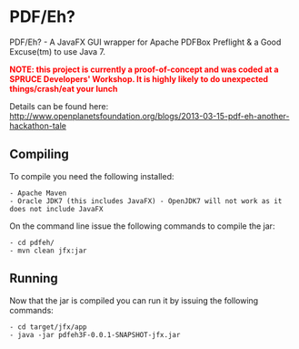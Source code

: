 PDF/Eh?
=======
PDF/Eh? - A JavaFX GUI wrapper for Apache PDFBox Preflight &amp; a Good Excuse(tm) to use Java 7.

<font color="red">**NOTE: this project is currently a proof-of-concept and was coded at a SPRUCE Developers' Workshop.  It is highly likely to do unexpected things/crash/eat your lunch**</font>

Details can be found here: http://www.openplanetsfoundation.org/blogs/2013-03-15-pdf-eh-another-hackathon-tale

Compiling
---------
To compile you need the following installed:

    - Apache Maven
    - Oracle JDK7 (this includes JavaFX) - OpenJDK7 will not work as it does not include JavaFX

On the command line issue the following commands to compile the jar:

    - cd pdfeh/
    - mvn clean jfx:jar

Running
-------
Now that the jar is compiled you can run it by issuing the following commands:

    - cd target/jfx/app
    - java -jar pdfeh3F-0.0.1-SNAPSHOT-jfx.jar
    
    
